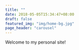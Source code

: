 ```yaml
---
title: ""
date: 2018-05-05T15:34:47+08:00
draft: false
featured_img: "img/home-bg.jpg"
page_header: "carousel"
---
```


Welcome to my personal site!